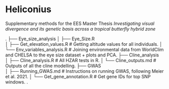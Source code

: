 # Heliconius

Supplementary methods for the EES Master Thesis _Investigating visual divergence and its genetic basis across a tropical butterfly hybrid zone_

.
├── Eye_size_analysis
│   ├── Eye_Size.R                   
│   ├── Get_elevation_values.R        # Getting altitude values for all individuals.
│   └── Env_variables_analysis.R      # Joining environmental data from WorldClim and CHELSA to the eye size dataset + plots and PCA.
├── Cline_analysis                    
│   ├── Cline_analysis.R              # All HZAR tests in R.
│   └── Cline_outputs.md              # Outputs of all the cline modelling.
├── GWAS                              
│   ├── Running_GWAS.md               # Instructions on running GWAS, following Meier et al. 2021.
│   └── Get_gene_annotation.R         # Get gene IDs for top SNP windows. 
.
